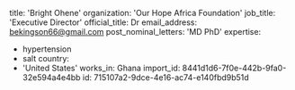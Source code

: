 title: 'Bright Ohene'
organization: 'Our Hope Africa Foundation'
job_title: 'Executive Director'
official_title: Dr
email_address: bekingson66@gmail.com
post_nominal_letters: 'MD PhD'
expertise:
  - hypertension
  - salt
country:
  - 'United States'
works_in: Ghana
import_id: 8441d1d6-7f0e-442b-9fa0-32e594a4e4bb
id: 715107a2-9dce-4e16-ac74-e140fbd9b51d
